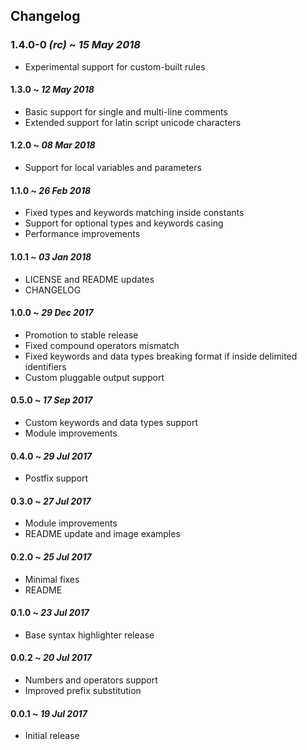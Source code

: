 ## Changelog

### 1.4.0-0 _(rc)_ ~ _15 May 2018_
- Experimental support for custom-built rules

#### 1.3.0 ~ _12 May 2018_
- Basic support for single and multi-line comments
- Extended support for latin script unicode characters

#### 1.2.0 ~ _08 Mar 2018_
- Support for local variables and parameters

#### 1.1.0 ~ _26 Feb 2018_
- Fixed types and keywords matching inside constants
- Support for optional types and keywords casing
- Performance improvements

#### 1.0.1 ~ _03 Jan 2018_
- LICENSE and README updates
- CHANGELOG

#### 1.0.0 ~ _29 Dec 2017_
- Promotion to stable release
- Fixed compound operators mismatch
- Fixed keywords and data types breaking format if inside delimited identifiers
- Custom pluggable output support

#### 0.5.0 ~ _17 Sep 2017_
- Custom keywords and data types support
- Module improvements

#### 0.4.0 ~ _29 Jul 2017_
- Postfix support

#### 0.3.0 ~ _27 Jul 2017_
- Module improvements
- README update and image examples

#### 0.2.0 ~ _25 Jul 2017_
- Minimal fixes
- README

#### 0.1.0 ~ _23 Jul 2017_
- Base syntax highlighter release

#### 0.0.2 ~ _20 Jul 2017_
- Numbers and operators support
- Improved prefix substitution

#### 0.0.1 ~ _19 Jul 2017_
- Initial release